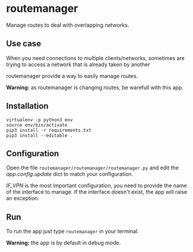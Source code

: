 # routemanager
Manage routes to deal with overlapping networks.

## Use case
When you need connections to multiple clients/networks, sometimes are trying to access a network that is already taken by another 

routemanager provide a way to easily manage routes.

**Warning:** as routemanager is changing routes, be warefull with this app.

## Installation
```
virtualenv -p python3 env
source env/bin/activate
pip3 install -r requirements.txt
pip3 install --editable .
```

## Configuration
Open the file `routemanager/routemanager/routemanager.py` and edit the *app.config.update* dict to match your configuration.

*IF_VPN* is the most important configuration, you need to provide the name of the interface to manage. If the interface doesn't exist, the app will raise an exception.

## Run
To run the app just type `routemanager` in your terminal.

**Warning:** the app is by default in debug mode.

